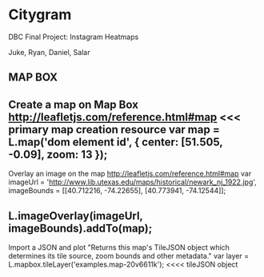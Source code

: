 Citygram
========

DBC Final Project: Instagram Heatmaps


Juke, Ryan, Daniel, Salar




MAP BOX
------------------------------------------------------------------
Create a map on Map Box  http://leafletjs.com/reference.html#map  <<< primary map creation resource
var map = L.map('dom element id', {
    center: [51.505, -0.09],
    zoom: 13
});
------------------------------------------------------------------
Overlay an image on the map  http://leafletjs.com/reference.html#map
var imageUrl = 'http://www.lib.utexas.edu/maps/historical/newark_nj_1922.jpg',
    imageBounds = [[40.712216, -74.22655], [40.773941, -74.12544]];

L.imageOverlay(imageUrl, imageBounds).addTo(map);
------------------------------------------------------------------
Import a JSON and plot
"Returns this map's TileJSON object which determines its tile source, zoom bounds and other metadata."
var layer = L.mapbox.tileLayer('examples.map-20v6611k');  <<<< tileJSON object
